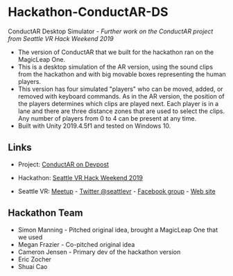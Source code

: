 # Hackathon-ConductAR-DS
ConductAR Desktop Simulator - _Further work on the ConductAR project from Seattle VR Hack Weekend 2019_

* The version of ConductAR that we built for the hackathon ran on the MagicLeap One.
* This is a desktop simulation of the AR version, using the sound clips from the hackathon and with big movable boxes representing the human players.
* This version has four simulated "players" who can be moved, added, or removed with keyboard commands. As in the AR version, the position of the players determines which clips are played next. Each player is in a lane and there are three distance zones that are used to select the clips. Any number of players from 0 to 4 can be present at any time.
* Built with Unity 2019.4.5f1 and tested on Windows 10.

## Links
* Project: [ConductAR on Devpost](https://devpost.com/software/conductar)
* Hackathon: [Seattle VR Hack Weekend 2019](https://www.eventbrite.com/e/seattle-vr-hack-weekend-vr-for-a-human-connection-tickets-60977837353#)

* Seattle VR: [Meetup](https://www.meetup.com/Seattle-VR-Demos-Experiences/)  -  [Twitter @seattlevr](https://twitter.com/seattlevr)  -  [Facebook group](https://www.facebook.com/groups/seattlevrar/) - [Web site](http://seattle-vr.com)

## Hackathon Team
* Simon Manning - Pitched original idea, brought a MagicLeap One that we used
* Megan Frazier - Co-pitched original idea
* Cameron Jensen - Primary dev of the hackathon version
* Eric Zocher
* Shuai Cao
